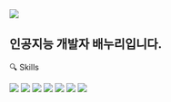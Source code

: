 <img src="https://capsule-render.vercel.app/api?type=rect&color=auto&height=300&section=header&text=Baenoori&fontSize=60" />

## 인공지능 개발자 배누리입니다. 

🔍 Skills

<img src="https://img.shields.io/badge/Python-3776AB.svg?style=for-the-badge&logo=python&logoColor=white" />  <img src="https://img.shields.io/badge/TensorFlow-FF6F00.svg?style=for-the-badge&logo=tensorflow&logoColor=white" />  <img src="https://img.shields.io/badge/Pytorch-EE4C2C.svg?style=for-the-badge&logo=pytorch&logoColor=white" />  <img src="https://img.shields.io/badge/Keras-D00000.svg?style=for-the-badge&logo=keras" />  <img src="https://img.shields.io/badge/LangChain-1C3C3C.svg?style=for-the-badge&logo=langchain&logoColor=white" />  <img src="https://img.shields.io/badge/Streamlit-FF4B4B.svg?style=for-the-badge&logo=streamlit&logoColor=white" />  <img src="https://img.shields.io/badge/Flask-000000.svg?style=for-the-badge&logo=flask&logoColor=white" />
